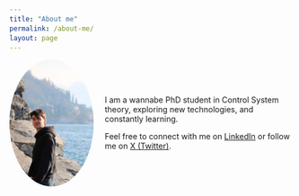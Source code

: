 ```yaml
---
title: "About me"
permalink: /about-me/
layout: page
---
```


<div style="display: flex; align-items: center; gap: 20px;">
  <img src="assets/images/Marco.jpg" alt="My Photo" style="width: 150px; height: auto; border-radius: 50%;">
  <div>
    <p>I am a wannabe PhD student in Control System theory, exploring new technologies, and constantly learning.</p>
    <p>Feel free to connect with me on <a href="https://www.linkedin.com/in/marco-d-590a36140/" target="_blank">LinkedIn</a> or follow me on <a href="https://x.com/mvrcodelloro" target="_blank">X (Twitter)</a>.</p>
  </div>
</div>